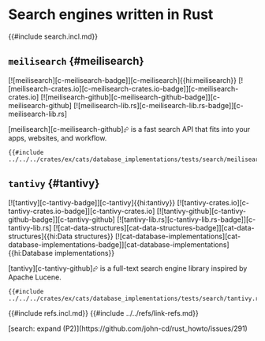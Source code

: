 # Search engines written in Rust

{{#include search.incl.md}}

## `meilisearch` {#meilisearch}

[![meilisearch][c-meilisearch-badge]][c-meilisearch]{{hi:meilisearch}}
[![meilisearch-crates.io][c-meilisearch-crates.io-badge]][c-meilisearch-crates.io]
[![meilisearch-github][c-meilisearch-github-badge]][c-meilisearch-github]
[![meilisearch-lib.rs][c-meilisearch-lib.rs-badge]][c-meilisearch-lib.rs]

[meilisearch][c-meilisearch-github]⮳ is a fast search API that fits into your apps, websites, and workflow.

```rust,editable
{{#include ../../../crates/ex/cats/database_implementations/tests/search/meilisearch.rs:example}}
```

## `tantivy` {#tantivy}

[![tantivy][c-tantivy-badge]][c-tantivy]{{hi:tantivy}}
[![tantivy-crates.io][c-tantivy-crates.io-badge]][c-tantivy-crates.io]
[![tantivy-github][c-tantivy-github-badge]][c-tantivy-github]
[![tantivy-lib.rs][c-tantivy-lib.rs-badge]][c-tantivy-lib.rs]
[![cat-data-structures][cat-data-structures-badge]][cat-data-structures]{{hi:Data structures}}
[![cat-database-implementations][cat-database-implementations-badge]][cat-database-implementations]{{hi:Database implementations}}

[tantivy][c-tantivy-github]⮳ is a full-text search engine library inspired by Apache Lucene.

```rust,editable
{{#include ../../../crates/ex/cats/database_implementations/tests/search/tantivy.rs:example}}
```

{{#include refs.incl.md}}
{{#include ../../refs/link-refs.md}}

<div class="hidden">
[search: expand (P2)](https://github.com/john-cd/rust_howto/issues/291)
</div>

